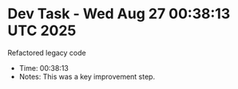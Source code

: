 # Dev Task - Wed Aug 27 00:38:13 UTC 2025
Refactored legacy code
- Time: 00:38:13
- Notes: This was a key improvement step.
